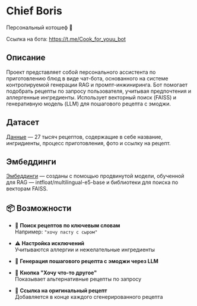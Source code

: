 # Chief Boris
Персональный котошеф :paw_prints:

Ссылка на бота: https://t.me/Cook_for_youu_bot 

## Описание
Проект представляет собой персонального ассистента по приготовлению блюд в виде чат-бота, основанного на системе контролируемой генерации RAG и промпт-инжиниринга. Бот помогает подобрать рецепты по запросу пользователя, учитывая предпочтения и аллергенные ингредиенты. Использует векторный поиск (FAISS) и генеративную модель (LLM) для пошагового рецепта с эмоджи.

## Датасет
[Данные](https://drive.google.com/file/d/1UeYkiCsNkTpOF8qS-OUpfZ-uTLrunnb5/view?usp=sharing) — 27 тысяч рецептов, содержащие в себе название, ингридиенты, процесс приготовления, фото и ссылку на рецепт. 

## Эмбеддинги
  [Эмбеддинги](https://drive.google.com/file/d/1izJImuphXig22T_o4Rkhg5RRE572Bytx/view?usp=sharing) — созданы с помощью продвинутой модели, обученной для RAG —  intfloat/multilingual-e5-base и библиотеки для поиска по векторам FAISS.

## 📦 Возможности

- 🔎 **Поиск рецептов по ключевым словам**  
  Например: `"хочу пасту с сыром"`

- ⚠️ **Настройка исключений**  
  Учитываются аллергии и нежелательные ингредиенты

- 🧠 **Генерация пошагового рецепта с эмоджи через LLM**

- 🔁 **Кнопка "Хочу что-то другое"**  
  Показывает альтернативные рецепты по запросу

- 🔗 **Ссылка на оригинальный рецепт**  
  Добавляется в конце каждого сгенерированного рецепта
